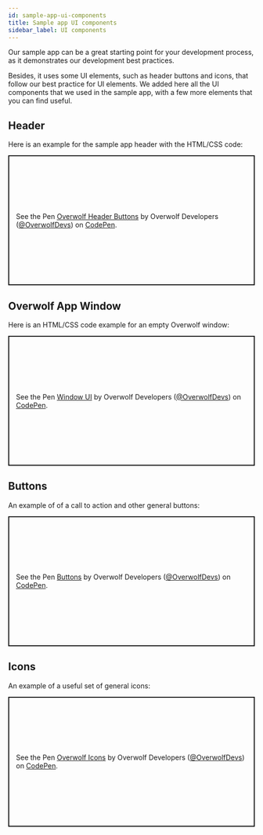 ```yaml
---
id: sample-app-ui-components
title: Sample app UI components
sidebar_label: UI components
---
```


<script async src="https://static.codepen.io/assets/embed/ei.js"></script>

Our sample app can be a great starting point for your development process, as it demonstrates our development best practices. 

Besides, it uses some UI elements, such as header buttons and icons, that follow our best practice for UI elements.
We added here all the UI components that we used in the sample app, with a few more elements that you can find useful. 

## Header

Here is an example for the sample app header with the HTML/CSS code:

<p class="codepen" data-height="265" data-theme-id="light" data-default-tab="result" data-user="OverwolfDevs" data-slug-hash="zLBMob" style="height: 265px; box-sizing: border-box; display: flex; align-items: center; justify-content: center; border: 2px solid; margin: 1em 0; padding: 1em;" data-pen-title="Overwolf Header Buttons">
  <span>See the Pen <a href="https://codepen.io/OverwolfDevs/pen/zLBMob">
  Overwolf Header Buttons</a> by Overwolf Developers (<a href="https://codepen.io/OverwolfDevs">@OverwolfDevs</a>)
  on <a href="https://codepen.io">CodePen</a>.</span>
</p>

## Overwolf App Window

Here is an HTML/CSS code example for an empty Overwolf window:

<p class="codepen" data-height="265" data-theme-id="light" data-default-tab="result" data-user="OverwolfDevs" data-slug-hash="dyoOLXW" style="height: 265px; box-sizing: border-box; display: flex; align-items: center; justify-content: center; border: 2px solid; margin: 1em 0; padding: 1em;" data-pen-title="Window UI">
  <span>See the Pen <a href="https://codepen.io/OverwolfDevs/pen/dyoOLXW">
  Window UI</a> by Overwolf Developers (<a href="https://codepen.io/OverwolfDevs">@OverwolfDevs</a>)
  on <a href="https://codepen.io">CodePen</a>.</span>
</p>

## Buttons

An example of of a call to action and other general buttons:

<p class="codepen" data-height="265" data-theme-id="light" data-default-tab="result" data-user="OverwolfDevs" data-slug-hash="wvaoZWE" style="height: 265px; box-sizing: border-box; display: flex; align-items: center; justify-content: center; border: 2px solid; margin: 1em 0; padding: 1em;" data-pen-title="Buttons">
  <span>See the Pen <a href="https://codepen.io/OverwolfDevs/pen/wvaoZWE">
  Buttons</a> by Overwolf Developers (<a href="https://codepen.io/OverwolfDevs">@OverwolfDevs</a>)
  on <a href="https://codepen.io">CodePen</a>.</span>
</p>

## Icons

An example of a useful set of general icons:

<p class="codepen" data-height="265" data-theme-id="light" data-default-tab="result" data-user="OverwolfDevs" data-slug-hash="GRJNLqQ" style="height: 265px; box-sizing: border-box; display: flex; align-items: center; justify-content: center; border: 2px solid; margin: 1em 0; padding: 1em;" data-pen-title="Overwolf Icons">
  <span>See the Pen <a href="https://codepen.io/OverwolfDevs/pen/GRJNLqQ">
  Overwolf Icons</a> by Overwolf Developers (<a href="https://codepen.io/OverwolfDevs">@OverwolfDevs</a>)
  on <a href="https://codepen.io">CodePen</a>.</span>
</p>
